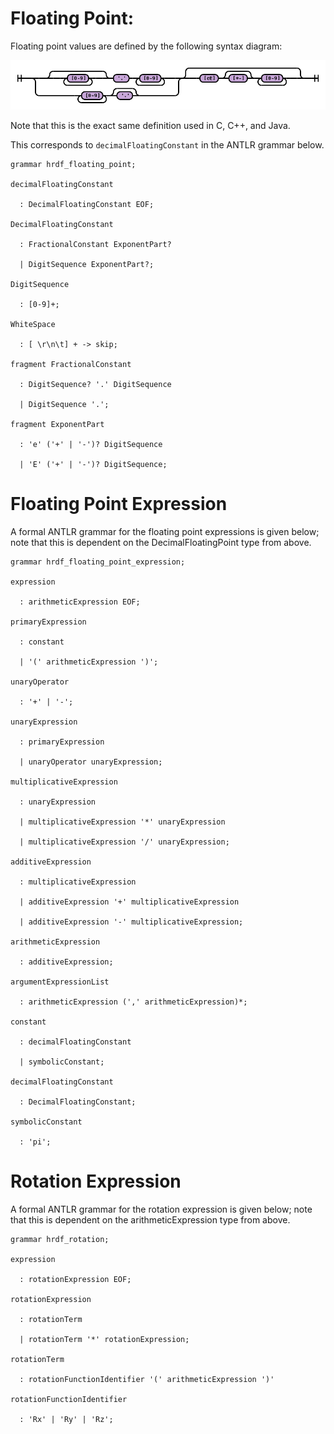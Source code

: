 # Floating Point:

Floating point values are defined by the following syntax diagram:

![Floating Point Grammar](grammar/floating_point_railroad.png)

Note that this is the exact same definition used in C, C++, and Java.

This corresponds to `decimalFloatingConstant` in the ANTLR grammar below.

```
grammar hrdf_floating_point;

decimalFloatingConstant

  : DecimalFloatingConstant EOF;

DecimalFloatingConstant

  : FractionalConstant ExponentPart?

  | DigitSequence ExponentPart?;

DigitSequence

  : [0-9]+;

WhiteSpace

  : [ \r\n\t] + -> skip;

fragment FractionalConstant

  : DigitSequence? '.' DigitSequence

  | DigitSequence '.';

fragment ExponentPart

  : 'e' ('+' | '-')? DigitSequence

  | 'E' ('+' | '-')? DigitSequence;
```

# Floating Point Expression

A formal ANTLR grammar for the floating point expressions is given below; note that this is dependent on the DecimalFloatingPoint type from above.

```
grammar hrdf_floating_point_expression;

expression

  : arithmeticExpression EOF;

primaryExpression

  : constant

  | '(' arithmeticExpression ')';

unaryOperator

  : '+' | '-';

unaryExpression

  : primaryExpression

  | unaryOperator unaryExpression;

multiplicativeExpression

  : unaryExpression

  | multiplicativeExpression '*' unaryExpression

  | multiplicativeExpression '/' unaryExpression;

additiveExpression

  : multiplicativeExpression

  | additiveExpression '+' multiplicativeExpression

  | additiveExpression '-' multiplicativeExpression;

arithmeticExpression

  : additiveExpression;

argumentExpressionList

  : arithmeticExpression (',' arithmeticExpression)*;

constant

  : decimalFloatingConstant

  | symbolicConstant;

decimalFloatingConstant

  : DecimalFloatingConstant;

symbolicConstant

  : 'pi';
```


# Rotation Expression

A formal ANTLR grammar for the rotation expression is given below; note that this is dependent on the arithmeticExpression type from above.

```
grammar hrdf_rotation;

expression

  : rotationExpression EOF;

rotationExpression

  : rotationTerm
  
  | rotationTerm '*' rotationExpression;

rotationTerm

  : rotationFunctionIdentifier '(' arithmeticExpression ')'

rotationFunctionIdentifier

  : 'Rx' | 'Ry' | 'Rz';

```
